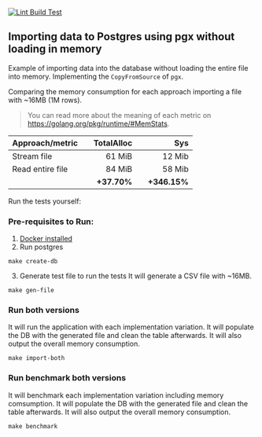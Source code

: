 [![Lint Build Test](https://github.com/flavio1110/large-csv-to-pgsql/actions/workflows/ci.yaml/badge.svg?branch=main)](https://github.com/flavio1110/large-csv-to-pgsql/actions/workflows/ci.yaml)

## Importing data to Postgres using pgx without loading in memory

Example of importing data into the database without loading the entire file into memory.
Implementing the `CopyFromSource` of `pgx`.

Comparing the memory consumption for each approach importing a file with ~16MB (1M rows).
> You can read more about the meaning of each metric on <https://golang.org/pkg/runtime/#MemStats>.

| Approach/metric  |     |  TotalAlloc |     |          Sys |
|------------------|-----|------------:|-----|-------------:|
| Stream file      |     |      61 MiB |     |       12 Mib |
| Read entire file |     |      84 MiB |     |       58 Mib |
|                  |     | **+37.70%** |     | **+346.15%** |

Run the tests yourself:

### Pre-requisites to Run:
1. [Docker installed](https://www.docker.com/products/docker-desktop/)
2. Run postgres

```shell
make create-db
```
3. Generate test file to run the tests
It will generate a CSV file with ~16MB.

```shell
make gen-file
```
### Run both versions
It will run the application with each implementation variation.
It will populate the DB with the generated file and clean the table afterwards.
It will also output the overall memory consumption.
```shell
make import-both 
```

### Run benchmark both versions
It will benchmark each implementation variation including memory comsumption.
It will populate the DB with the generated file and clean the table afterwards.
It will also output the overall memory consumption.
```shell
make benchmark 
```